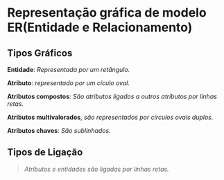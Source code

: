 # Representação gráfica de modelo ER(Entidade e Relacionamento)

## Tipos Gráficos

**Entidade**: *Representada por um retângulo.*

**Atributo**: *representado por um cículo oval.*

**Atributos compostos**: *São atributos ligados a outros atributos por linhas retas.*

**Atributos multivalorados**, *são representados por círculos ovais duplos.*

**Atributos chaves**: *São sublinhados.*


## Tipos de Ligação

> *Atributos e entidades são ligadas por linhas retas.*
